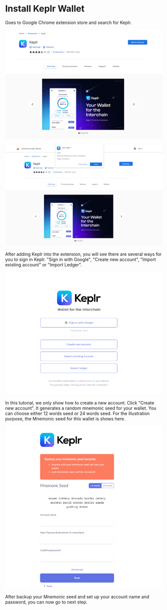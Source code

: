 # Install Keplr Wallet

Goes to Google Chrome extension store and search for Keplr.

![](<../../.gitbook/assets/1 (1).png>)



![](../../.gitbook/assets/k2.png)

After adding Keplr into the extension, you will see there are several ways for you to sign in Keplr. "Sign in with Google", "Create new account", "Import existing account" or "Import Ledger".

![](../../.gitbook/assets/k4.png)

In this tutorial, we only show how to create a new account.  Click "Create new account". It generates a random mnemonic seed for your wallet. You can choose either 12 words seed or 24 words seed.  For the illustration purpose, the Mnemonic seed for this wallet is shows here.

![](../../.gitbook/assets/k5.png)

After backup your Mnemonic seed and set up your account name and password, you can now go to next step.&#x20;
